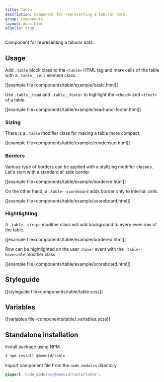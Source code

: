 ```yaml
---
title: Table
description: Component for representing a tabular data.
group: Components
layout: docs.html
algolia: true
---
```


Component for representing a tabular data.

## Usage

Add `.table` block class to the `<table>` HTML tag and mark cells of the table with a `.table__cell` element class.

[[example file=components/table/example/basic.html]]

Use `.table__head` and `.table__footer` to highlight the `<thead>` and `<tfoot>` of a table.

[[example file=components/table/example/head-and-footer.html]]

### Sizing

There is a `.table` modifier class for making a table more compact.

[[example file=components/table/example/condensed.html]]

### Borders

Various type of borders can be applied with a stylizing modifier classes. Let's start with a standard all side border.

[[example file=components/table/example/bordered.html]]

On the other hand, a `.table--scoreboard` adds border only to internal cells.

[[example file=components/table/example/scoreboard.html]]

### Hightlighting

A `.table--stripe` modifier class will add background to every even row of the table.

[[example file=components/table/example/bordered.html]]

Row can be hightlighted on the user `:hover` event with the `.table--hoverable` modifier class.

[[example file=components/table/example/scoreboard.html]]

## Styleguide

[[styleguide file=components/table/table.scss]]

## Variables

[[variables file=components/table/_variables.scss]]

## Standalone installation

Install package using NPM.

```bash
$ npm install @bemoid/table
```

Import component file from the `node_modules` directory.

```scss
@import 'node_modules/@bemoid/table/table';
```
